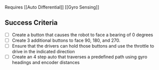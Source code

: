 
Requires 
[[Auto Differential]]
[[Gyro Sensing]]

## Success Criteria
- [ ] Create a button that causes the robot to face a bearing of 0 degrees
- [ ] Create 3 additional buttons to face 90, 180, and 270. 
- [ ] Ensure that the drivers can hold those buttons and use the throttle to drive in the indicated direction
- [ ] Create an 4 step auto that traverses a predefined path using gyro headings and encoder distances